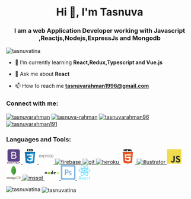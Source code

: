 <h1 align="center">Hi 👋, I'm Tasnuva</h1>
<h3 align="center">I am a web Application Developer working with Javascript ,Reactjs,Nodejs,ExpressJs and Mongodb</h3>

<p align="left"> <img src="https://komarev.com/ghpvc/?username=tasnuvatina&label=Profile%20views&color=0e75b6&style=flat" alt="tasnuvatina" /> </p>

- 🌱 I’m currently learning **React,Redux,Typescript and Vue.js**

- 💬 Ask me about **React**

- 📫 How to reach me **tasnuvarahman1996@gmail.com**

<h3 align="left">Connect with me:</h3>
<p align="left">
<a href="https://codepen.io/tasnuvarahman" target="blank"><img align="center" src="https://image.flaticon.com/icons/png/128/51/51767.png" alt="tasnuvarahman" height="30" width="40" /></a>
<a href="https://linkedin.com/in/tasnuva-rahman" target="blank"><img align="center" src="https://image.flaticon.com/icons/png/128/174/174857.png" alt="tasnuva-rahman" height="30" width="40" /></a>
<a href="https://www.behance.net/tasnuvarahman96" target="blank"><img align="center" src="https://image.flaticon.com/icons/png/128/145/145799.png" alt="tasnuvarahman96" height="30" width="40" /></a>
<a href="https://www.hackerrank.com/tasnuvarahman191" target="blank"><img align="center" src="https://1.bp.blogspot.com/-ULT9oDhqr24/XJYCrttOEpI/AAAAAAAAJYE/inXHXlzblBI3SbcGpiUj4TMNj-E8uPlaQCK4BGAYYCw/s1600/logo%2Bhackerrank%2Bicon.png" alt="tasnuvarahman191" height="30" width="40" /></a>
</p>

<h3 align="left">Languages and Tools:</h3>
<p align="left"> <a href="https://getbootstrap.com" target="_blank"> <img src="https://raw.githubusercontent.com/devicons/devicon/master/icons/bootstrap/bootstrap-plain-wordmark.svg" alt="bootstrap" width="40" height="40"/> </a> <a href="https://www.w3schools.com/css/" target="_blank"> <img src="https://raw.githubusercontent.com/devicons/devicon/master/icons/css3/css3-original-wordmark.svg" alt="css3" width="40" height="40"/> </a> <a href="https://expressjs.com" target="_blank"> <img src="https://raw.githubusercontent.com/devicons/devicon/master/icons/express/express-original-wordmark.svg" alt="express" width="40" height="40"/> </a> <a href="https://firebase.google.com/" target="_blank"> <img src="https://www.vectorlogo.zone/logos/firebase/firebase-icon.svg" alt="firebase" width="40" height="40"/> </a> <a href="https://git-scm.com/" target="_blank"> <img src="https://www.vectorlogo.zone/logos/git-scm/git-scm-icon.svg" alt="git" width="40" height="40"/> </a> <a href="https://heroku.com" target="_blank"> <img src="https://www.vectorlogo.zone/logos/heroku/heroku-icon.svg" alt="heroku" width="40" height="40"/> </a> <a href="https://www.w3.org/html/" target="_blank"> <img src="https://raw.githubusercontent.com/devicons/devicon/master/icons/html5/html5-original-wordmark.svg" alt="html5" width="40" height="40"/> </a> <a href="https://www.adobe.com/in/products/illustrator.html" target="_blank"> <img src="https://www.vectorlogo.zone/logos/adobe_illustrator/adobe_illustrator-icon.svg" alt="illustrator" width="40" height="40"/> </a> <a href="https://developer.mozilla.org/en-US/docs/Web/JavaScript" target="_blank"> <img src="https://raw.githubusercontent.com/devicons/devicon/master/icons/javascript/javascript-original.svg" alt="javascript" width="40" height="40"/> </a> <a href="https://www.mongodb.com/" target="_blank"> <img src="https://raw.githubusercontent.com/devicons/devicon/master/icons/mongodb/mongodb-original-wordmark.svg" alt="mongodb" width="40" height="40"/> </a> <a href="https://www.microsoft.com/en-us/sql-server" target="_blank"> <img src="https://cdn.worldvectorlogo.com/logos/microsoft-sql-server.svg" alt="mssql" width="40" height="40"/> </a> <a href="https://nodejs.org" target="_blank"> <img src="https://raw.githubusercontent.com/devicons/devicon/master/icons/nodejs/nodejs-original-wordmark.svg" alt="nodejs" width="40" height="40"/> </a> <a href="https://www.photoshop.com/en" target="_blank"> <img src="https://raw.githubusercontent.com/devicons/devicon/master/icons/photoshop/photoshop-line.svg" alt="photoshop" width="40" height="40"/> </a> <a href="https://reactjs.org/" target="_blank"> <img src="https://raw.githubusercontent.com/devicons/devicon/master/icons/react/react-original-wordmark.svg" alt="react" width="40" height="40"/> </a> </p>

<p><img align="left" src="https://github-readme-stats.vercel.app/api/top-langs?username=tasnuvatina&show_icons=true&locale=en&layout=compact" alt="tasnuvatina" /></p>

<p>&nbsp;<img align="center" src="https://github-readme-stats.vercel.app/api?username=tasnuvatina&show_icons=true&locale=en" alt="tasnuvatina" /></p>
